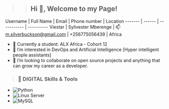 >> ## Hi 👋, Welcome to my Page!

Username  | Full Name | Email | Phone number | Location
------- | ------ | ----------- | ----------
Viestar | Sylivester Mberenge | 📫 m.silverbuckson@gmail.com | +256775056439 | Africa

- 🌱 Currently a student: ALX Africa - Cohort 12
- 👀 I’m interested in DevOps and Artificial Intelligence [Hyper intelligent people assistants]
- 💞️ I’m looking to collaborate on open source projects and anything that can grow my career as a developer.

> ### 🔧 DIGITAL Skills & Tools
> 
- ![Python](https://img.shields.io/badge/-Python-3776AB?style=flat-square&logo=Python&logoColor=white)
- ![Linux Server](https://img.shields.io/badge/-Linux_Server-333?style=flat-square&logo=Linux&logoColor=white)
- ![MySQL](https://img.shields.io/badge/-MySQL-4479A1?style=flat-square&logo=MySQL&logoColor=white)
<!---
Viestar/Viestar is a ✨ special ✨ repository because its `README.md` (this file) appears on your GitHub profile.
You can click the Preview link to take a look at your changes.
--->
